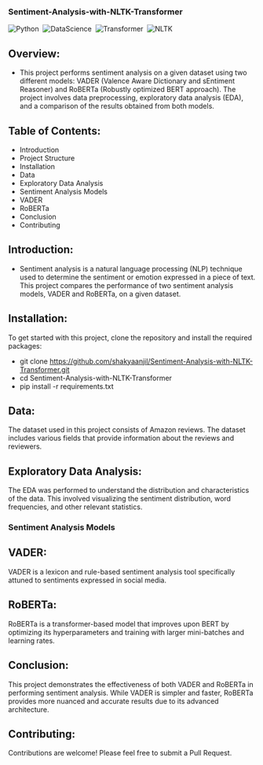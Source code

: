 ### Sentiment-Analysis-with-NLTK-Transformer

![Python](https://img.shields.io/badge/Python-3776AB?style=for-the-badge&logo=python&logoColor=white)&nbsp;
![DataScience](https://img.shields.io/badge/DataScience-3776AB?style=for-the-badge)&nbsp;
![Transformer](https://img.shields.io/badge/Transformer-3776AB?style=for-the-badge)&nbsp;
![NLTK](https://img.shields.io/badge/NLTK-3776AB?style=for-the-badge)&nbsp;


## Overview:
- This project performs sentiment analysis on a given dataset using two different models: VADER (Valence Aware Dictionary and sEntiment Reasoner) and RoBERTa (Robustly optimized BERT approach). The project involves data preprocessing, exploratory data analysis (EDA), and a comparison of the results obtained from both models.

## Table of Contents:
- Introduction
- Project Structure
- Installation
- Data
- Exploratory Data Analysis
- Sentiment Analysis Models
- VADER
- RoBERTa
- Conclusion
- Contributing

## Introduction:
- Sentiment analysis is a natural language processing (NLP) technique used to determine the sentiment or emotion expressed in a piece of text. This project compares the performance of two sentiment analysis models, VADER and RoBERTa, on a given dataset.

<!-- Project Structure
├── data
│   ├── sampled_reviews.csv   
├── analysis.ipynb
│   ├── EDA
│   ├── VADER_sentiment_analysis
│   └── RoBERTa_sentiment_analysis
├── README.md
└── requirements.txt -->

## Installation:
To get started with this project, clone the repository and install the required packages:
- git clone https://github.com/shakyaanjil/Sentiment-Analysis-with-NLTK-Transformer.git
- cd Sentiment-Analysis-with-NLTK-Transformer
- pip install -r requirements.txt

## Data:
The dataset used in this project consists of Amazon reviews. The dataset includes various fields that provide information about the reviews and reviewers.

## Exploratory Data Analysis:
The EDA was performed to understand the distribution and characteristics of the data. This involved visualizing the sentiment distribution, word frequencies, and other relevant statistics. 

### Sentiment Analysis Models
## VADER:
VADER is a lexicon and rule-based sentiment analysis tool specifically attuned to sentiments expressed in social media.

## RoBERTa:
RoBERTa is a transformer-based model that improves upon BERT by optimizing its hyperparameters and training with larger mini-batches and learning rates.

## Conclusion:
This project demonstrates the effectiveness of both VADER and RoBERTa in performing sentiment analysis. While VADER is simpler and faster, RoBERTa provides more nuanced and accurate results due to its advanced architecture.

## Contributing:
Contributions are welcome! Please feel free to submit a Pull Request.



